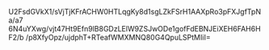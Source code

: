 U2FsdGVkX1/sVjTjKFrACHW0HTLqgKy8d1sgLZkFSrH1AAXpRo3pFXJgfTpNa/a7
6N4uYXwg/vjt47Ht9Efn9lB8GDzLElW9ZSJwODe1gofFdEBNJEiXEH6FAH6HF2/b
/p8XfyOpz/ujdphT+RTeafWMXMNQ80G4QpuLSPtMIiI=
